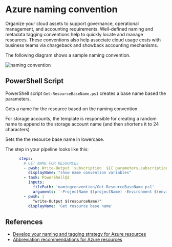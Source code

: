 # Azure naming convention

Organize your cloud assets to support governance, operational management, and accounting requirements. Well-defined naming and metadata tagging conventions help to quickly locate and manage resources. These conventions also help associate cloud usage costs with business teams via chargeback and showback accounting mechanisms.

The following diagram shows a sample naming convention.

![naming convention](./naming-convention.png.png)

## PowerShell Script

PowerShell script `Get-ResourceBaseName.ps1` creates a base name based the parameters.

Gets a name for the resource based on the naming convention. 

For storage accounts, the template is responsible for creating a random name to append to the storage account name (and then shortens it to 24 characters)

Sets the the resource base name in lowercase.

The step in your pipeline looks like this:

```yaml
      steps: 
        # GET NAME FOR RESOURCES
        - pwsh: Write-Output 'subscription  ${{ parameters.subscriptionid }} -projectName  ${{ parameters.projectName }} -environment $(environment) -resourceType rg -instanceNumber $(instanceNumber) -resourceLocation ${{ parameters.location }}'
          displayName: "show name convention variables"
        - task: PowerShell@2
          inputs:
            filePath: 'namingconvention/Get-ResourceBaseName.ps1'
            arguments: '-ProjectName $(projectName) -Environment $(environment) -InstanceNumber $(instanceNumber) -Location $(location) -IsStorage $false'
        - pwsh: |
            "write-Output $(resourceName)"
          displayName: 'Get resource base name'
```

## References

- [Develop your naming and tagging strategy for Azure resources](https://learn.microsoft.com/en-us/azure/cloud-adoption-framework/ready/azure-best-practices/naming-and-tagging)
- [Abbreviation recommendations for Azure resources](https://learn.microsoft.com/en-us/azure/cloud-adoption-framework/ready/azure-best-practices/resource-abbreviations)